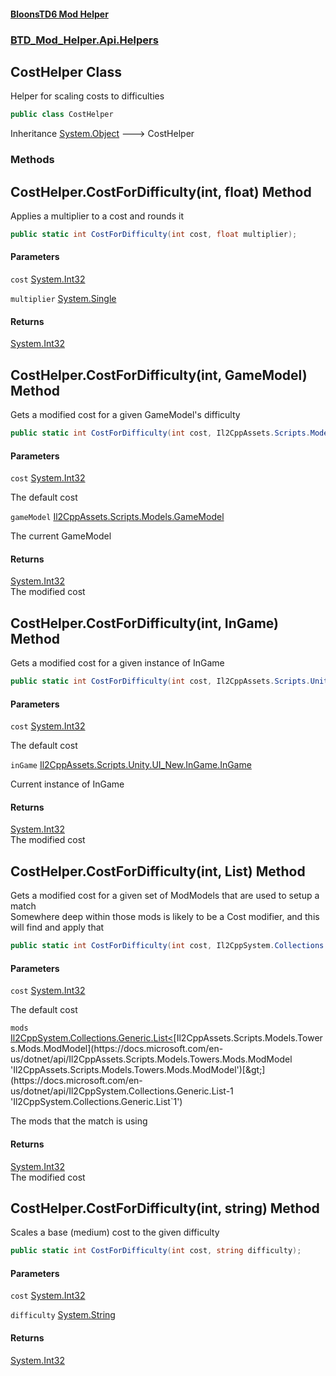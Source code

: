 #### [BloonsTD6 Mod Helper](README.md 'README')
### [BTD_Mod_Helper.Api.Helpers](README.md#BTD_Mod_Helper.Api.Helpers 'BTD_Mod_Helper.Api.Helpers')

## CostHelper Class

Helper for scaling costs to difficulties

```csharp
public class CostHelper
```

Inheritance [System.Object](https://docs.microsoft.com/en-us/dotnet/api/System.Object 'System.Object') &#129106; CostHelper
### Methods

<a name='BTD_Mod_Helper.Api.Helpers.CostHelper.CostForDifficulty(int,float)'></a>

## CostHelper.CostForDifficulty(int, float) Method

Applies a multiplier to a cost and rounds it

```csharp
public static int CostForDifficulty(int cost, float multiplier);
```
#### Parameters

<a name='BTD_Mod_Helper.Api.Helpers.CostHelper.CostForDifficulty(int,float).cost'></a>

`cost` [System.Int32](https://docs.microsoft.com/en-us/dotnet/api/System.Int32 'System.Int32')

<a name='BTD_Mod_Helper.Api.Helpers.CostHelper.CostForDifficulty(int,float).multiplier'></a>

`multiplier` [System.Single](https://docs.microsoft.com/en-us/dotnet/api/System.Single 'System.Single')

#### Returns
[System.Int32](https://docs.microsoft.com/en-us/dotnet/api/System.Int32 'System.Int32')

<a name='BTD_Mod_Helper.Api.Helpers.CostHelper.CostForDifficulty(int,Il2CppAssets.Scripts.Models.GameModel)'></a>

## CostHelper.CostForDifficulty(int, GameModel) Method

Gets a modified cost for a given GameModel's difficulty

```csharp
public static int CostForDifficulty(int cost, Il2CppAssets.Scripts.Models.GameModel gameModel);
```
#### Parameters

<a name='BTD_Mod_Helper.Api.Helpers.CostHelper.CostForDifficulty(int,Il2CppAssets.Scripts.Models.GameModel).cost'></a>

`cost` [System.Int32](https://docs.microsoft.com/en-us/dotnet/api/System.Int32 'System.Int32')

The default cost

<a name='BTD_Mod_Helper.Api.Helpers.CostHelper.CostForDifficulty(int,Il2CppAssets.Scripts.Models.GameModel).gameModel'></a>

`gameModel` [Il2CppAssets.Scripts.Models.GameModel](https://docs.microsoft.com/en-us/dotnet/api/Il2CppAssets.Scripts.Models.GameModel 'Il2CppAssets.Scripts.Models.GameModel')

The current GameModel

#### Returns
[System.Int32](https://docs.microsoft.com/en-us/dotnet/api/System.Int32 'System.Int32')  
The modified cost

<a name='BTD_Mod_Helper.Api.Helpers.CostHelper.CostForDifficulty(int,Il2CppAssets.Scripts.Unity.UI_New.InGame.InGame)'></a>

## CostHelper.CostForDifficulty(int, InGame) Method

Gets a modified cost for a given instance of InGame

```csharp
public static int CostForDifficulty(int cost, Il2CppAssets.Scripts.Unity.UI_New.InGame.InGame inGame);
```
#### Parameters

<a name='BTD_Mod_Helper.Api.Helpers.CostHelper.CostForDifficulty(int,Il2CppAssets.Scripts.Unity.UI_New.InGame.InGame).cost'></a>

`cost` [System.Int32](https://docs.microsoft.com/en-us/dotnet/api/System.Int32 'System.Int32')

The default cost

<a name='BTD_Mod_Helper.Api.Helpers.CostHelper.CostForDifficulty(int,Il2CppAssets.Scripts.Unity.UI_New.InGame.InGame).inGame'></a>

`inGame` [Il2CppAssets.Scripts.Unity.UI_New.InGame.InGame](https://docs.microsoft.com/en-us/dotnet/api/Il2CppAssets.Scripts.Unity.UI_New.InGame.InGame 'Il2CppAssets.Scripts.Unity.UI_New.InGame.InGame')

Current instance of InGame

#### Returns
[System.Int32](https://docs.microsoft.com/en-us/dotnet/api/System.Int32 'System.Int32')  
The modified cost

<a name='BTD_Mod_Helper.Api.Helpers.CostHelper.CostForDifficulty(int,Il2CppSystem.Collections.Generic.List_Il2CppAssets.Scripts.Models.Towers.Mods.ModModel_)'></a>

## CostHelper.CostForDifficulty(int, List<ModModel>) Method

Gets a modified cost for a given set of ModModels that are used to setup a match  
Somewhere deep within those mods is likely to be a Cost modifier, and this will find and apply that

```csharp
public static int CostForDifficulty(int cost, Il2CppSystem.Collections.Generic.List<Il2CppAssets.Scripts.Models.Towers.Mods.ModModel> mods);
```
#### Parameters

<a name='BTD_Mod_Helper.Api.Helpers.CostHelper.CostForDifficulty(int,Il2CppSystem.Collections.Generic.List_Il2CppAssets.Scripts.Models.Towers.Mods.ModModel_).cost'></a>

`cost` [System.Int32](https://docs.microsoft.com/en-us/dotnet/api/System.Int32 'System.Int32')

The default cost

<a name='BTD_Mod_Helper.Api.Helpers.CostHelper.CostForDifficulty(int,Il2CppSystem.Collections.Generic.List_Il2CppAssets.Scripts.Models.Towers.Mods.ModModel_).mods'></a>

`mods` [Il2CppSystem.Collections.Generic.List&lt;](https://docs.microsoft.com/en-us/dotnet/api/Il2CppSystem.Collections.Generic.List-1 'Il2CppSystem.Collections.Generic.List`1')[Il2CppAssets.Scripts.Models.Towers.Mods.ModModel](https://docs.microsoft.com/en-us/dotnet/api/Il2CppAssets.Scripts.Models.Towers.Mods.ModModel 'Il2CppAssets.Scripts.Models.Towers.Mods.ModModel')[&gt;](https://docs.microsoft.com/en-us/dotnet/api/Il2CppSystem.Collections.Generic.List-1 'Il2CppSystem.Collections.Generic.List`1')

The mods that the match is using

#### Returns
[System.Int32](https://docs.microsoft.com/en-us/dotnet/api/System.Int32 'System.Int32')  
The modified cost

<a name='BTD_Mod_Helper.Api.Helpers.CostHelper.CostForDifficulty(int,string)'></a>

## CostHelper.CostForDifficulty(int, string) Method

Scales a base (medium) cost to the given difficulty

```csharp
public static int CostForDifficulty(int cost, string difficulty);
```
#### Parameters

<a name='BTD_Mod_Helper.Api.Helpers.CostHelper.CostForDifficulty(int,string).cost'></a>

`cost` [System.Int32](https://docs.microsoft.com/en-us/dotnet/api/System.Int32 'System.Int32')

<a name='BTD_Mod_Helper.Api.Helpers.CostHelper.CostForDifficulty(int,string).difficulty'></a>

`difficulty` [System.String](https://docs.microsoft.com/en-us/dotnet/api/System.String 'System.String')

#### Returns
[System.Int32](https://docs.microsoft.com/en-us/dotnet/api/System.Int32 'System.Int32')